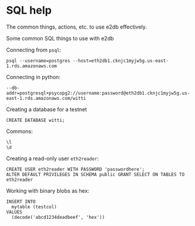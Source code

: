 # SQL help

The common things, actions, etc. to use e2db effectively.

Some common SQL things to use with e2db

Connecting from `psql`:

```
psql --username=postgres --host=eth2db1.cknjc1myjw5g.us-east-1.rds.amazonaws.com
```

Connecting in python:
```
--db-addr=postgresql+psycopg2://username:password@eth2db1.cknjc1myjw5g.us-east-1.rds.amazonaws.com/witti
```

Creating a database for a testnet

```
CREATE DATABASE witti;
```

Commons:

```
\l
\d
```

Creating a read-only user `eth2reader`:

```
CREATE USER eth2reader WITH PASSWORD 'passwordhere';
ALTER DEFAULT PRIVILEGES IN SCHEMA public GRANT SELECT ON TABLES TO eth2reader
```

Working with binary blobs as hex:

```
INSERT INTO
  mytable (testcol)
VALUES
  (decode('abcd1234deadbeef', 'hex'))
```
